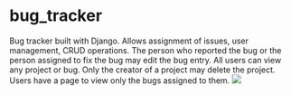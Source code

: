 # bug_tracker
Bug tracker built with Django. Allows assignment of issues, user management, CRUD operations.
The person who reported the bug or the person assigned to fix the bug may edit the bug entry.
All users can view any project or bug.
Only the creator of a project may delete the project.
Users have a page to view only the bugs assigned to them.
![](https://github.com/jennyscowcroft/bug_tracker/blob/master/Django%20Bug%20Tracker.gif)
